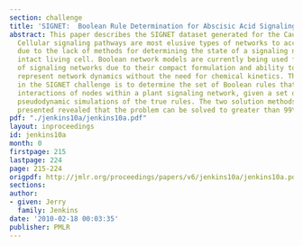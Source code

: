 ```yaml
---
section: challenge
title: 'SIGNET:  Boolean Rule Determination for Abscisic Acid Signaling'
abstract: This paper describes the SIGNET dataset generated for the Causality Challenge.
  Cellular signaling pathways are most elusive types of networks to access experimentally
  due to the lack of methods for determining the state of a signaling network in an
  intact living cell. Boolean network models are currently being used for the modeling
  of signaling networks due to their compact formulation and ability to adequately
  represent network dynamics without the need for chemical kinetics. The problem posed
  in the SIGNET challenge is to determine the set of Boolean rules that describe the
  interactions of nodes within a plant signaling network, given a set of 300 Boolean
  pseudodynamic simulations of the true rules. The two solution methods that were
  presented revealed that the problem can be solved to greater than 99\% accuracy.
pdf: "./jenkins10a/jenkins10a.pdf"
layout: inproceedings
id: jenkins10a
month: 0
firstpage: 215
lastpage: 224
page: 215-224
origpdf: http://jmlr.org/proceedings/papers/v6/jenkins10a/jenkins10a.pdf
sections: 
author:
- given: Jerry
  family: Jenkins
date: '2010-02-18 00:03:35'
publisher: PMLR
---
```

